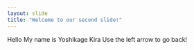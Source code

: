 ```yaml
---
layout: slide
title: "Welcome to our second slide!"
---
```

Hello My name is Yoshikage Kira
Use the left arrow to go back!
